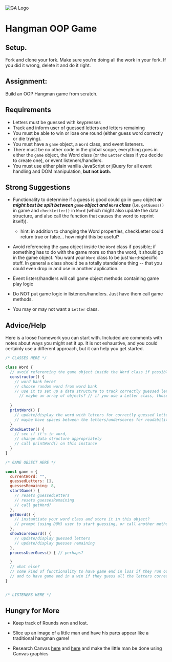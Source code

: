 ![GA Logo](https://ga-dash.s3.amazonaws.com/production/assets/logo-9f88ae6c9c3871690e33280fcf557f33.png)

# Hangman OOP Game

## Setup.

Fork and clone your fork. Make sure you're doing all the work in your fork. If you did it wrong, delete it and do it right.

## Assignment:

Build an OOP Hangman game from scratch.

## Requirements

* Letters must be guessed with keypresses
* Track and inform user of guessed letters and letters remaining
* You must be able to win or lose one round (either guess word correctly or die trying).
* You must have a `game` object, a `Word` class, and event listeners.
* There must be no other code in the global scope, everything goes in either the `game` object, the Word class (or the `Letter` class if you decide to create one), or event listeners/handlers.
* You must use either plain vanilla JavaScript or jQuery for all event handling and DOM manipulation, **but not both**.

## Strong Suggestions

* Functionality to determine if a guess is good could go in `game` object ***or might best be split between `game` object and `Word` class*** (i.e. `getGuess()` in game and `checkLetter()` in `Word` (which might also update the data structure, and also call the function that causes the word to reprint itself)).
    * hint: in addition to changing the Word properties, checkLetter could return true or false... how might this be useful?

* Avoid referencing the `game` object inside the `Word` class if possible; if something has to do with the game more so than the word, it should go in the game object. You want your `Word` class to be just `Word`-specific stuff. In general a class should be a totally standalone thing -- that you could even drop in and use in another application.

* Event listers/handlers will call game object methods containing game play logic

* Do NOT put game logic in listeners/handlers. Just have them call game methods. 

* You may or may not want a `Letter` class.

## Advice/Help

Here is a loose framework you can start with. Included are comments with notes about ways you might set it up. It is not exhaustive, and you could certainly use a different approach, but it can help you get started.

```javascript
/* CLASSES HERE */

class Word {
  // avoid referencing the game object inside the Word class if possible
  constructor() {
    // word bank here?
    // choose random word from word bank
    // use it to set up a data structure to track correctly guessed letters
      // maybe an array of objects? // if you use a Letter class, those objects could be instances of that class
      
  }
  printWord() {
    // update/display the word with letters for correctly guessed letters and underscores for unguessed letters
    // maybe have spaces between the letters/underscores for readability?
  }
  checkLetter() { 
    // see if it's in word, 
    // change data structure appropriately
    // call printWord() on this instance
  }
}

/* GAME OBJECT HERE */

const game = {
  currentWord: "",
  guessedLetters: [],
  guessesRemaining: 8,
  startGame() {
    // resets guessedLetters
    // resets guessesRemaining
    // call getWord?
  },
  getWord() {
    // instantiate your word class and store it in this object?
    // prompt (using DOM) user to start guessing, or call another method that does this
  },
  showScoreboard() {
    // update/display guessed letters
    // update/display guesses remaining
  },
  processUserGuess() { // perhaps?  

  }
  // what else?
  // some kind of functionality to have game end in loss if they run out of guesses?
  // and to have game end in a win if they guess all the letters correctly?
}


/* LISTENERS HERE */

```


## Hungry for More

* Keep track of Rounds won and lost. 

* Slice up an image of a little man and have his parts appear like a traditional hangman game!

* Research Canvas [here](https://developer.mozilla.org/en-US/docs/Web/API/Canvas_API) and [here](https://developer.mozilla.org/en-US/docs/Web/API/Canvas_API/Tutorial) and make the little man be done using Canvas graphics
